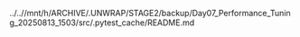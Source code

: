 ../..//mnt/h/ARCHIVE/.UNWRAP/STAGE2/backup/Day07_Performance_Tuning_20250813_1503/src/.pytest_cache/README.md